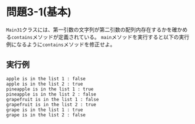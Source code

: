 # 問題3-1(基本)

`Main31`クラスには、第一引数の文字列が第二引数の配列内存在するかを確かめる`contains`メソッドが定義されている。
`main`メソッドを実行すると以下の実行例になるように`contains`メソッドを修正せよ。

<!-- リストの分け方および果物の選択は例題上の工夫以外の意図はない。 -->

## 実行例
    apple is in the list 1 : false
    apple is in the list 2 : true
    pineapple is in the list 1 : true
    pineapple is in the list 2 : false
    grapefruit is in the list 1 : false
    grapefruit is in the list 2 : true
    grape is in the list 1 : true
    grape is in the list 2 : false
